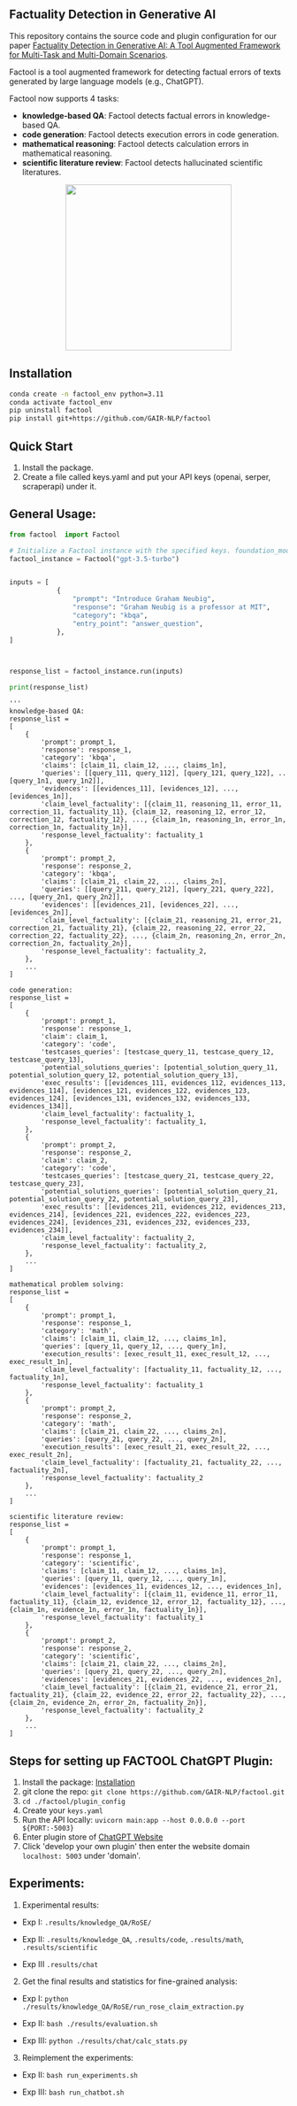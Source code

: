 ## Factuality Detection in Generative AI

This repository contains the source code and plugin configuration for our paper [Factuality Detection in Generative AI: A Tool Augmented Framework for Multi-Task and Multi-Domain Scenarios]().

Factool is a tool augmented framework for detecting factual errors of texts generated by large language models (e.g., ChatGPT). 

Factool now supports 4 tasks: 
* **knowledge-based QA**: Factool detects factual errors in knowledge-based QA.
* **code generation**: Factool detects execution errors in code generation.
* **mathematical reasoning**: Factool detects calculation errors in mathematical reasoning.
* **scientific literature review**: Factool detects hallucinated scientific literatures.

<p align="center"> 
<img src="./figure/factool.png" width="300"/>
 </p>

## Installation
```bash
conda create -n factool_env python=3.11
conda activate factool_env
pip uninstall factool
pip install git+https://github.com/GAIR-NLP/factool
```

## Quick Start
1. Install the package.
2. Create a file called keys.yaml and put your API keys (openai, serper, scraperapi) under it.

## General Usage:

```python
from factool  import Factool

# Initialize a Factool instance with the specified keys. foundation_model could be either "gpt-3.5-turbo" or "gpt-4"
factool_instance = Factool("gpt-3.5-turbo")


inputs = [
            {
                "prompt": "Introduce Graham Neubig",
                "response": "Graham Neubig is a professor at MIT",
                "category": "kbqa",
                "entry_point": "answer_question",
            },
]



response_list = factool_instance.run(inputs)

print(response_list)
```


```
'''
knowledge-based QA: 
response_list = 
[
    {
        'prompt': prompt_1, 
        'response': response_1, 
        'category': 'kbqa', 
        'claims': [claim_11, claim_12, ..., claims_1n], 
        'queries': [[query_111, query_112], [query_121, query_122], ..[query_1n1, query_1n2]], 
        'evidences': [[evidences_11], [evidences_12], ..., [evidences_1n]], 
        'claim_level_factuality': [{claim_11, reasoning_11, error_11, correction_11, factuality_11}, {claim_12, reasoning_12, error_12, correction_12, factuality_12}, ..., {claim_1n, reasoning_1n, error_1n, correction_1n, factuality_1n}], 
        'response_level_factuality': factuality_1
    },
    {
        'prompt': prompt_2, 
        'response': response_2, 
        'category': 'kbqa',
        'claims': [claim_21, claim_22, ..., claims_2n], 
        'queries': [[query_211, query_212], [query_221, query_222], ..., [query_2n1, query_2n2]], 
        'evidences': [[evidences_21], [evidences_22], ..., [evidences_2n]], 
        'claim_level_factuality': [{claim_21, reasoning_21, error_21, correction_21, factuality_21}, {claim_22, reasoning_22, error_22, correction_22, factuality_22}, ..., {claim_2n, reasoning_2n, error_2n, correction_2n, factuality_2n}],
        'response_level_factuality': factuality_2,
    },
    ...
]

code generation:
response_list = 
[
    {
        'prompt': prompt_1, 
        'response': response_1, 
        'claim': claim_1,
        'category': 'code',
        'testcases_queries': [testcase_query_11, testcase_query_12, testcase_query_13], 
        'potential_solutions_queries': [potential_solution_query_11, potential_solution_query_12, potential_solution_query_13], 
        'exec_results': [[evidences_111, evidences_112, evidences_113, evidences_114], [evidences_121, evidences_122, evidences_123, evidences_124], [evidences_131, evidences_132, evidences_133, evidences_134]], 
        'claim_level_factuality': factuality_1,
        'response_level_factuality': factuality_1,
    },
    {
        'prompt': prompt_2, 
        'response': response_2, 
        'claim': claim_2,
        'category': 'code',
        'testcases_queries': [testcase_query_21, testcase_query_22, testcase_query_23], 
        'potential_solutions_queries': [potential_solution_query_21, potential_solution_query_22, potential_solution_query_23], 
        'exec_results': [[evidences_211, evidences_212, evidences_213, evidences_214], [evidences_221, evidences_222, evidences_223, evidences_224], [evidences_231, evidences_232, evidences_233, evidences_234]], 
        'claim_level_factuality': factuality_2,
        'response_level_factuality': factuality_2,
    },
    ...
]

mathematical problem solving: 
response_list = 
[
    {
        'prompt': prompt_1, 
        'response': response_1, 
        'category': 'math', 
        'claims': [claim_11, claim_12, ..., claims_1n], 
        'queries': [query_11, query_12, ..., query_1n], 
        'execution_results': [exec_result_11, exec_result_12, ..., exec_result_1n],
        'claim_level_factuality': [factuality_11, factuality_12, ..., factuality_1n], 
        'response_level_factuality': factuality_1
    },
    {
        'prompt': prompt_2, 
        'response': response_2, 
        'category': 'math', 
        'claims': [claim_21, claim_22, ..., claims_2n], 
        'queries': [query_21, query_22, ..., query_2n], 
        'execution_results': [exec_result_21, exec_result_22, ..., exec_result_2n],
        'claim_level_factuality': [factuality_21, factuality_22, ..., factuality_2n], 
        'response_level_factuality': factuality_2
    },
    ...
]

scientific literature review:
response_list = 
[
    {
        'prompt': prompt_1, 
        'response': response_1, 
        'category': 'scientific', 
        'claims': [claim_11, claim_12, ..., claims_1n], 
        'queries': [query_11, query_12, ..., query_1n], 
        'evidences': [evidences_11, evidences_12, ..., evidences_1n], 
        'claim_level_factuality': [{claim_11, evidence_11, error_11, factuality_11}, {claim_12, evidence_12, error_12, factuality_12}, ..., {claim_1n, evidence_1n, error_1n, factuality_1n}], 
        'response_level_factuality': factuality_1
    },
    {
        'prompt': prompt_2, 
        'response': response_2, 
        'category': 'scientific', 
        'claims': [claim_21, claim_22, ..., claims_2n], 
        'queries': [query_21, query_22, ..., query_2n],
        'evidences': [evidences_21, evidences_22, ..., evidences_2n], 
        'claim_level_factuality': [{claim_21, evidence_21, error_21, factuality_21}, {claim_22, evidence_22, error_22, factuality_22}, ..., {claim_2n, evidence_2n, error_2n, factuality_2n}], 
        'response_level_factuality': factuality_2
    },
    ...
]

```

## Steps for setting up FACTOOL ChatGPT Plugin:
1. Install the package: [Installation](#installation)
2. git clone the repo: `git clone https://github.com/GAIR-NLP/factool.git`
3. `cd ./factool/plugin_config`
4. Create your `keys.yaml`
5. Run the API locally: `uvicorn main:app --host 0.0.0.0 --port ${PORT:-5003}`
6. Enter plugin store of [ChatGPT Website](https://chat.openai.com/?model=gpt-4-plugins)
7. Click 'develop your own plugin' then enter the website domain `localhost: 5003` under 'domain'.

## Experiments:

1. Experimental results:

- Exp I: `.results/knowledge_QA/RoSE/`

- Exp II: `.results/knowledge_QA`, `.results/code`, `.results/math`, `.results/scientific`

- Exp III `.results/chat`

2. Get the final results and statistics for fine-grained analysis:

- Exp I: `python ./results/knowledge_QA/RoSE/run_rose_claim_extraction.py`

- Exp II: `bash ./results/evaluation.sh`

- Exp III: `python ./results/chat/calc_stats.py`

3. Reimplement the experiments:

- Exp II: `bash run_experiments.sh`

- Exp III: `bash run_chatbot.sh`